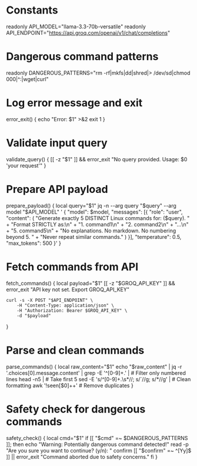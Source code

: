 

# Constants
readonly API_MODEL="llama-3.3-70b-versatile"
readonly API_ENDPOINT="https://api.groq.com/openai/v1/chat/completions"

# Dangerous command patterns
readonly DANGEROUS_PATTERNS="rm -rf|mkfs|dd|shred|> /dev/sd|chmod 000|^:|wget|curl"

# Log error message and exit
error_exit() {
    echo "Error: $1" >&2
    exit 1
}

# Validate input query
validate_query() {
    [[ -z "$1" ]] && error_exit "No query provided. Usage: $0 'your request'"
}

# Prepare API payload
prepare_payload() {
    local query="$1"
    jq -n --arg query "$query" --arg model "$API_MODEL" '
    {
        "model": $model,
        "messages": [{
            "role": "user",
            "content": (
                "Generate exactly 5 DISTINCT Linux commands for: \($query). " +
                "Format STRICTLY as:\n" +
                "1. command1\n" +
                "2. command2\n" +
                "...\n" +
                "5. command5\n" +
                "No explanations. No markdown. No numbering beyond 5. " +
                "Never repeat similar commands."
            )
        }],
        "temperature": 0.5,
        "max_tokens": 500
    }'
}

# Fetch commands from API
fetch_commands() {
    local payload="$1"
    [[ -z "$GROQ_API_KEY" ]] && error_exit "API key not set. Export GROQ_API_KEY"

    curl -s -X POST "$API_ENDPOINT" \
        -H "Content-Type: application/json" \
        -H "Authorization: Bearer $GROQ_API_KEY" \
        -d "$payload"
}

# Parse and clean commands
parse_commands() {
    local raw_content="$1"
    echo "$raw_content" | jq -r '.choices[0].message.content' |
        grep -E '^[0-9]+\.' |        # Filter only numbered lines
        head -n5 |                   # Take first 5
        sed -E 's/^[0-9]+\.\s*//; s/`//g; s/\*//g' |  # Clean formatting
        awk '!seen[$0]++'            # Remove duplicates
}

# Safety check for dangerous commands
safety_check() {
    local cmd="$1"
    if [[ "$cmd" =~ $DANGEROUS_PATTERNS ]]; then
        echo "Warning: Potentially dangerous command detected!"
        read -p "Are you sure you want to continue? (y/n): " confirm
        [[ "$confirm" =~ ^[Yy]$ ]] || error_exit "Command aborted due to safety concerns."
    fi
}
